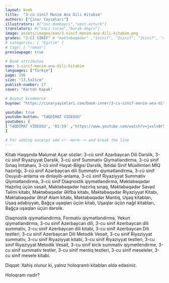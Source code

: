 ```yaml
---
layout: book
title:  "3-cü sinif Mənim Ana Dili Kitabım"
authors: ["Çinar Yayımları"]
illustrators: #["nur-dombayci","umit-ozturk"]
translators: #["naci-turan","burak-dogru"]
image: assets/images/ean/3-sinif-menim-ana-dili-kitabim.png
grades: "3-Cİ SİNİF" # "məktəbəqədər" ,"1sinif", "2sinif", "3sinif", "4sinif", "5sinif"
# categories: [ "Egitim" ]
# tags: [ "roman"]
previewpage: true

# Book attributes
ean: 3-sinif-menim-ana-dili-kitabim
languages: ["Türkçe"]
page: 196
size: "13,5x21cm"
publish-number: 27
cover: "Karton Kapak"

# Buyout Ecommerce
buynow: "https://cinaryayimlari.com/book-inner/3-cu-sinif-menim-ana-dili-kitabim-43"

youtube: true
youtube-button: "TƏQDİMAT VİDEOSU" 
youtubes: [ 
['TƏQDİMAT VİDEOSU', '01:59' ,'https://www.youtube.com/watch?v=jvslx8r5i_g']
]

# For adding excerpt add <!--more--> and break the line
---
```

Kitab Haqqında Məlumat
Açar sözlər: 3-cü sinif Azərbaycan Dili Dərslik, 3-cü sinif Riyaziyyat Dərslik, 3-cü sinif Summativ Qiymətləndirmə, 3-cü sinif Sınaq İmtahanı, 3-cü sinif Həyat-Bilgisi Dərslik, İbtidai Sinif Müəllimləri MİQ hazırlığı, 3-cü sinif Azərbaycan dili Summativ qiymətləndirmə, 3-cü sinif Oxuyub-anlama və dinləyib-anlama, 3-cü sinif Riyaziyyat Summativ Qiymətləndirmə, 3-cü sinif Diaqnostik qiymətləndirmə, Məktəbəqədər Hazırlıq üçün vəsait, Məktəbəqədər hazırlıq sınaq, Məktəbəqədər Savad Təlimi kitabı, Məktəbəqədər Əlifba kitabı, Məktəbəqədər Riyaziyyat Kitabı, Məktəbəqədər Ətraf Aləm kitabı, Məktəbəqədər Məntiq, Uşaq kitabları, Uşaq ədəbiyyatı, Bağça uşaqları üçün kitab, Uşaqlar üçün nağıl kitabları, Bağça uşaqları üçün dərslik.

Diaqnostik qiymətləndirmə, Formativ qiymətləndirmə, Yekun qiymətləndirmə, 3-cu sinif Azerbaycan dili, 3-cu sinif Azerbaycan dili summativ, 3-cu sinif Azerbaycan dili kitabi, 3-cu sinif Azerbaycan Dili testleri, 3-cu sinif Azerbaycan Dili Metodik Vesait, 3-cu sinif Riyaziyyat summativ, 3-cu sinif Riyaziyyat kitabi, 3-cu sinif Riyaziyyat testleri, 3-cu sinif Riyaziyyat Metodik Vesait, 3-cu sinif kicik summativ qiymetlendirme, 3-cu sinif summativ testler, 3-cu sinif mentiq testleri, 3-cu sinif meseleler, 3-cu sinif mesele kitabi.

Diqqət: Xahiş olunur ki, yalnız holoqramlı kitabları əldə edəsiniz.

Holoqram nədir?
<!--more--> 